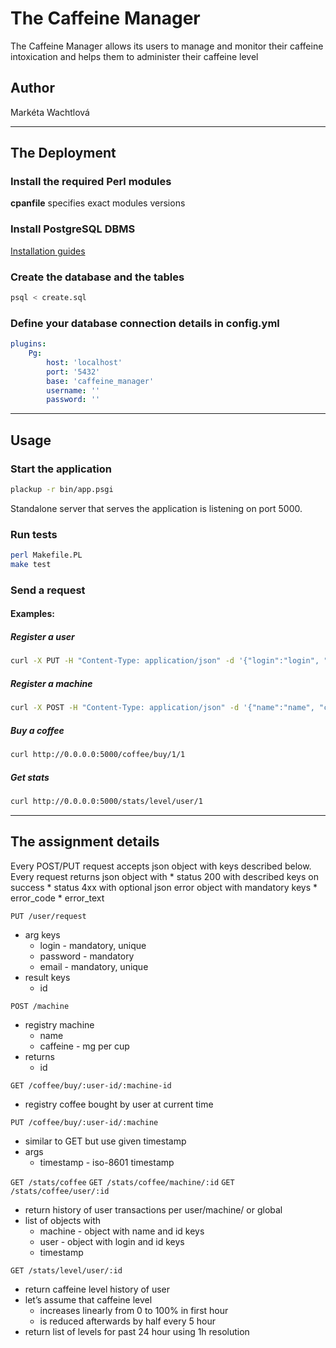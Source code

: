 # The Caffeine Manager
The Caffeine Manager allows its users to manage and monitor their caffeine intoxication and helps them to administer their caffeine level

## Author
Markéta Wachtlová

-------------------------------------------------------------------------------

## The Deployment

### Install the required Perl modules
**cpanfile** specifies exact modules versions

### Install PostgreSQL DBMS
[Installation guides](https://wiki.postgresql.org/wiki/Detailed_installation_guides)

### Create the database and the tables
```bash
psql < create.sql
```

### Define your database connection details in config.yml
```yaml
plugins:
    Pg:
        host: 'localhost'
        port: '5432'
        base: 'caffeine_manager'
        username: ''
        password: ''
```

-------------------------------------------------------------------------------

## Usage

### Start the application
```bash
plackup -r bin/app.psgi
```
Standalone server that serves the application is listening on port 5000.

### Run tests
```bash
perl Makefile.PL
make test
```

### Send a request
#### Examples:
##### Register a user
```bash
curl -X PUT -H "Content-Type: application/json" -d '{"login":"login", "email":"email@email.com","password":"password"}' http://0.0.0.0:5000/user/request
```

##### Register a machine
```bash
curl -X POST -H "Content-Type: application/json" -d '{"name":"name", "caffeine":12}' http://0.0.0.0:5000/machine
```

##### Buy a coffee
```bash
curl http://0.0.0.0:5000/coffee/buy/1/1
```

##### Get stats
```bash
curl http://0.0.0.0:5000/stats/level/user/1
```

-------------------------------------------------------------------------------

## The assignment details

Every POST/PUT request accepts json object with keys described below.
Every request returns json object with
          * status 200 with described keys on success
          * status 4xx with optional json error object with mandatory keys
		* error_code
		* error_text

`PUT /user/request`
* arg keys
	* login - mandatory, unique
	* password - mandatory
	* email - mandatory, unique
* result keys
	* id

`POST /machine`
* registry machine
	* name
	* caffeine - mg per cup
* returns
	* id

`GET /coffee/buy/:user-id/:machine-id`
* registry coffee bought by user at current time

`PUT /coffee/buy/:user-id/:machine`
* similar to GET but use given timestamp
* args
	* timestamp - iso-8601 timestamp

`GET /stats/coffee`
`GET /stats/coffee/machine/:id`
`GET /stats/coffee/user/:id`
* return history of user transactions per user/machine/ or global
* list of objects with
	* machine - object with name and id keys
	* user - object with login and id keys
	* timestamp

`GET /stats/level/user/:id`
* return caffeine level history of user
* let’s assume that caffeine level
	* increases linearly from 0 to 100% in first hour
	* is reduced afterwards by half every 5 hour
* return list of levels for past 24 hour using 1h resolution
